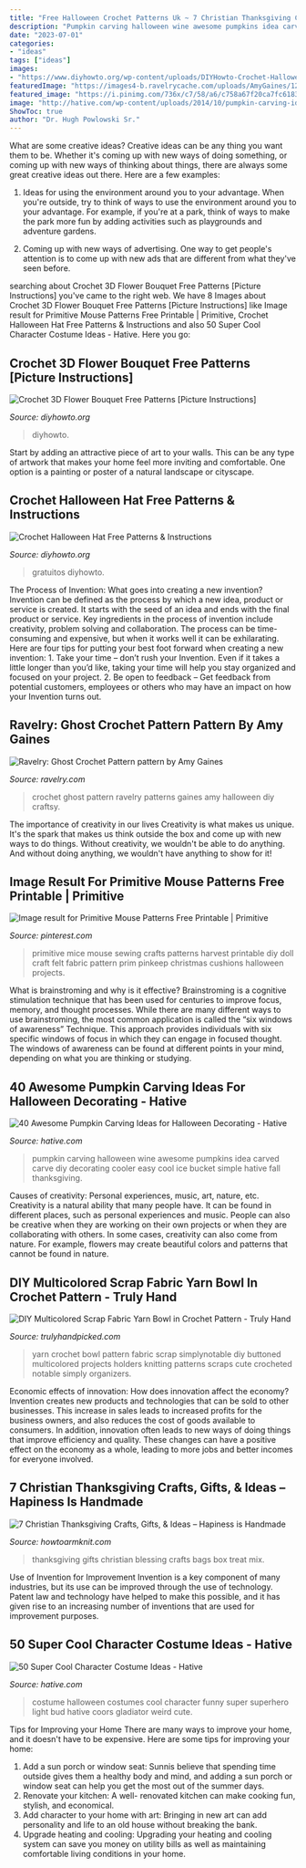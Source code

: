 ```yaml
---
title: "Free Halloween Crochet Patterns Uk ~ 7 Christian Thanksgiving Crafts, Gifts, &amp; Ideas – Hapiness Is Handmade"
description: "Pumpkin carving halloween wine awesome pumpkins idea carved carve diy decorating cooler easy cool ice bucket simple hative fall thanksgiving"
date: "2023-07-01"
categories:
- "ideas"
tags: ["ideas"]
images:
- "https://www.diyhowto.org/wp-content/uploads/DIYHowto-Crochet-Halloween-Hat-Free-Patterns-15.jpg"
featuredImage: "https://images4-b.ravelrycache.com/uploads/AmyGaines/127507277/2_small2.JPG"
featured_image: "https://i.pinimg.com/736x/c7/58/a6/c758a67f20ca7fc61837406bc59fb7e1.jpg"
image: "http://hative.com/wp-content/uploads/2014/10/pumpkin-carving-ideas/30-wine-cooler-pumpkin.jpg"
ShowToc: true
author: "Dr. Hugh Powlowski Sr."
---
```



What are some creative ideas?
Creative ideas can be any thing you want them to be. Whether it's coming up with new ways of doing something, or coming up with new ways of thinking about things, there are always some great creative ideas out there. Here are a few examples: 
1. Ideas for using the environment around you to your advantage. When you're outside, try to think of ways to use the environment around you to your advantage. For example, if you're at a park, think of ways to make the park more fun by adding activities such as playgrounds and adventure gardens. 

2. Coming up with new ways of advertising. One way to get people's attention is to come up with new ads that are different from what they've seen before.

	

		
searching about Crochet 3D Flower Bouquet Free Patterns [Picture Instructions] you've came to the right web. We have 8 Images about Crochet 3D Flower Bouquet Free Patterns [Picture Instructions] like Image result for Primitive Mouse Patterns Free Printable | Primitive, Crochet Halloween Hat Free Patterns &amp; Instructions and also 50 Super Cool Character Costume Ideas - Hative. Here you go:
		
    
## Crochet 3D Flower Bouquet Free Patterns [Picture Instructions]

<img loading=lazy src="https://www.diyhowto.org/wp-content/uploads/DIYHowto-Crochet-3D-Flower-Bouquet-Free-Patterns-12.jpg" onerror="this.onerror=null;this.src='https://tse1.mm.bing.net/th?id=OIP.vuZeyYf2MIbN5YrA4Kk80AHaRq&amp;pid=15.1';" alt="Crochet 3D Flower Bouquet Free Patterns [Picture Instructions]">

_Source: diyhowto.org_

>diyhowto. 

	

Start by adding an attractive piece of art to your walls. This can be any type of artwork that makes your home feel more inviting and comfortable. One option is a painting or poster of a natural landscape or cityscape.

    
## Crochet Halloween Hat Free Patterns &amp; Instructions

<img loading=lazy src="https://www.diyhowto.org/wp-content/uploads/DIYHowto-Crochet-Halloween-Hat-Free-Patterns-15.jpg" onerror="this.onerror=null;this.src='https://tse4.mm.bing.net/th?id=OIP.QWJWNgWx3maLl1SvhxjsvwHaS1&amp;pid=15.1';" alt="Crochet Halloween Hat Free Patterns &amp; Instructions">

_Source: diyhowto.org_

>gratuitos diyhowto. 

	

The Process of Invention: What goes into creating a new invention?
Invention can be defined as the process by which a new idea, product or service is created. It starts with the seed of an idea and ends with the final product or service. Key ingredients in the process of invention include creativity, problem solving and collaboration. The process can be time-consuming and expensive, but when it works well it can be exhilarating. Here are four tips for putting your best foot forward when creating a new invention: 1. Take your time – don’t rush your Invention. Even if it takes a little longer than you’d like, taking your time will help you stay organized and focused on your project. 2. Be open to feedback – Get feedback from potential customers, employees or others who may have an impact on how your Invention turns out. 
    
## Ravelry: Ghost Crochet Pattern Pattern By Amy Gaines

<img loading=lazy src="https://images4-b.ravelrycache.com/uploads/AmyGaines/127507277/2_small2.JPG" onerror="this.onerror=null;this.src='https://tse4.mm.bing.net/th?id=OIP.vGa8Q1cM1rNN_mAib4GgeAHaJ4&amp;pid=15.1';" alt="Ravelry: Ghost Crochet Pattern pattern by Amy Gaines">

_Source: ravelry.com_

>crochet ghost pattern ravelry patterns gaines amy halloween diy craftsy. 

	

The importance of creativity in our lives
Creativity is what makes us unique. It's the spark that makes us think outside the box and come up with new ways to do things. Without creativity, we wouldn't be able to do anything. And without doing anything, we wouldn't have anything to show for it!

    
## Image Result For Primitive Mouse Patterns Free Printable | Primitive

<img loading=lazy src="https://i.pinimg.com/736x/c7/58/a6/c758a67f20ca7fc61837406bc59fb7e1.jpg" onerror="this.onerror=null;this.src='https://tse2.mm.bing.net/th?id=OIP.q3rex1awFxWctEPtpEy6XQAAAA&amp;pid=15.1';" alt="Image result for Primitive Mouse Patterns Free Printable | Primitive">

_Source: pinterest.com_

>primitive mice mouse sewing crafts patterns harvest printable diy doll craft felt fabric pattern prim pinkeep christmas cushions halloween projects. 

	

What is brainstroming and why is it effective?
Brainstroming is a cognitive stimulation technique that has been used for centuries to improve focus, memory, and thought processes. While there are many different ways to use brainstroming, the most common application is called the “six windows of awareness” Technique. This approach provides individuals with six specific windows of focus in which they can engage in focused thought. The windows of awareness can be found at different points in your mind, depending on what you are thinking or studying.

    
## 40 Awesome Pumpkin Carving Ideas For Halloween Decorating - Hative

<img loading=lazy src="http://hative.com/wp-content/uploads/2014/10/pumpkin-carving-ideas/30-wine-cooler-pumpkin.jpg" onerror="this.onerror=null;this.src='https://tse4.mm.bing.net/th?id=OIP.8FEsfgfBW_9Kq2kfCDJ__AHaLr&amp;pid=15.1';" alt="40 Awesome Pumpkin Carving Ideas for Halloween Decorating - Hative">

_Source: hative.com_

>pumpkin carving halloween wine awesome pumpkins idea carved carve diy decorating cooler easy cool ice bucket simple hative fall thanksgiving. 

	

Causes of creativity: Personal experiences, music, art, nature, etc.
Creativity is a natural ability that many people have. It can be found in different places, such as personal experiences and music. People can also be creative when they are working on their own projects or when they are collaborating with others. In some cases, creativity can also come from nature. For example, flowers may create beautiful colors and patterns that cannot be found in nature.

    
## DIY Multicolored Scrap Fabric Yarn Bowl In Crochet Pattern - Truly Hand

<img loading=lazy src="https://trulyhandpicked.com/wp-content/uploads/2019/03/buttoned-up-yarn-bowl-crochet-pattern-simply-notable-15530662594g8nk.jpg" onerror="this.onerror=null;this.src='https://tse2.mm.bing.net/th?id=OIP.aOaSz1mvq5U_HTZgjEWkuAHaKY&amp;pid=15.1';" alt="DIY Multicolored Scrap Fabric Yarn Bowl in Crochet Pattern - Truly Hand">

_Source: trulyhandpicked.com_

>yarn crochet bowl pattern fabric scrap simplynotable diy buttoned multicolored projects holders knitting patterns scraps cute crocheted notable simply organizers. 

	

Economic effects of innovation: How does innovation affect the economy?
Invention creates new products and technologies that can be sold to other businesses. This increase in sales leads to increased profits for the business owners, and also reduces the cost of goods available to consumers. In addition, innovation often leads to new ways of doing things that improve efficiency and quality. These changes can have a positive effect on the economy as a whole, leading to more jobs and better incomes for everyone involved.

    
## 7 Christian Thanksgiving Crafts, Gifts, &amp; Ideas – Hapiness Is Handmade

<img loading=lazy src="http://www.howtoarmknit.com/wp-content/uploads/2017/10/treat-bags-blessing-mix.jpg" onerror="this.onerror=null;this.src='https://tse3.mm.bing.net/th?id=OIP.LMDMxcMnfFSx2mdnTTJ7RwHaJ3&amp;pid=15.1';" alt="7 Christian Thanksgiving Crafts, Gifts, &amp; Ideas – Hapiness is Handmade">

_Source: howtoarmknit.com_

>thanksgiving gifts christian blessing crafts bags box treat mix. 

	

Use of Invention for Improvement
Invention is a key component of many industries, but its use can be improved through the use of technology. Patent law and technology have helped to make this possible, and it has given rise to an increasing number of inventions that are used for improvement purposes.

    
## 50 Super Cool Character Costume Ideas - Hative

<img loading=lazy src="http://hative.com/wp-content/uploads/2014/10/super-cool-costume-ideas/47-funny-costume.jpg" onerror="this.onerror=null;this.src='https://tse2.mm.bing.net/th?id=OIP.QpTAJJJJRZa91_Eakj14ZwHaNw&amp;pid=15.1';" alt="50 Super Cool Character Costume Ideas - Hative">

_Source: hative.com_

>costume halloween costumes cool character funny super superhero light bud hative coors gladiator weird cute. 

	

Tips for Improving your Home
There are many ways to improve your home, and it doesn't have to be expensive. Here are some tips for improving your home: 
1. Add a sun porch or window seat: Sunnis believe that spending time outside gives them a healthy body and mind, and adding a sun porch or window seat can help you get the most out of the summer days. 
2. Renovate your kitchen: A well- renovated kitchen can make cooking fun, stylish, and economical. 
3. Add character to your home with art: Bringing in new art can add personality and life to an old house without breaking the bank. 
4. Upgrade heating and cooling: Upgrading your heating and cooling system can save you money on utility bills as well as maintaining comfortable living conditions in your home.

